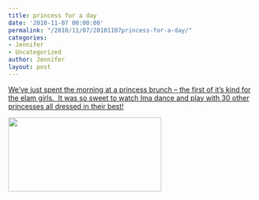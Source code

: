 ```yaml
---
title: princess for a day
date: '2010-11-07 00:00:00'
permalink: "/2010/11/07/20101107princess-for-a-day/"
categories:
- Jennifer
- Uncategorized
author: Jennifer
layout: post
---
```


[We&#8217;ve just spent the morning at a princess brunch &#8211; the first of it&#8217;s kind for the elam girls.  It was so sweet to watch Ima dance and play with 30 other princesses all dressed in their best!](http://www.flickr.com/photos/jenniferandJennifers_photos/sets/72157625208034989/)

[<img title="IMG_0485" height="150" alt="" width="310" class="alignnone size-thumbnail wp-image-923" src="http://static.squarespace.com/static/50db6bb3e4b015296cd43789/50dfa5b1e4b0dc6320e0b5ea/50dfa5b3e4b0dc6320e0b80d/1289129104000/?format=original" />](http://www.flickr.com/photos/jenniferandJennifers_photos/sets/72157625208034989/)
